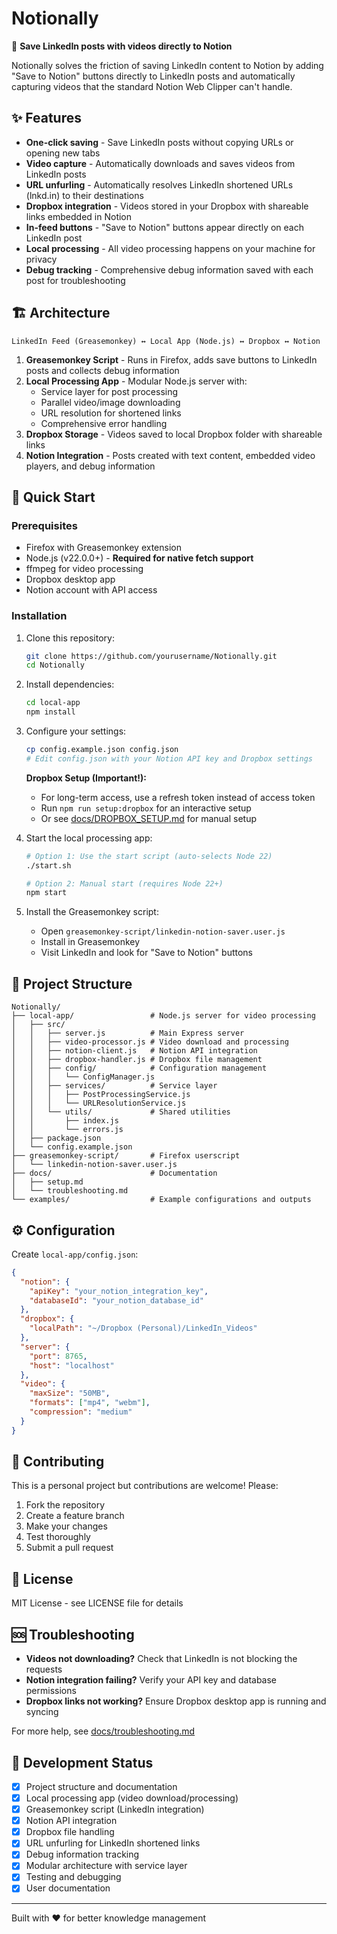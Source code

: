 # Notionally

🎯 **Save LinkedIn posts with videos directly to Notion**

Notionally solves the friction of saving LinkedIn content to Notion by adding "Save to Notion" buttons directly to LinkedIn posts and automatically capturing videos that the standard Notion Web Clipper can't handle.

## ✨ Features

- **One-click saving** - Save LinkedIn posts without copying URLs or opening new tabs
- **Video capture** - Automatically downloads and saves videos from LinkedIn posts
- **URL unfurling** - Automatically resolves LinkedIn shortened URLs (lnkd.in) to their destinations
- **Dropbox integration** - Videos stored in your Dropbox with shareable links embedded in Notion
- **In-feed buttons** - "Save to Notion" buttons appear directly on each LinkedIn post
- **Local processing** - All video processing happens on your machine for privacy
- **Debug tracking** - Comprehensive debug information saved with each post for troubleshooting

## 🏗️ Architecture

```
LinkedIn Feed (Greasemonkey) ↔ Local App (Node.js) ↔ Dropbox ↔ Notion
```

1. **Greasemonkey Script** - Runs in Firefox, adds save buttons to LinkedIn posts and collects debug information
2. **Local Processing App** - Modular Node.js server with:
   - Service layer for post processing
   - Parallel video/image downloading
   - URL resolution for shortened links
   - Comprehensive error handling
3. **Dropbox Storage** - Videos saved to local Dropbox folder with shareable links
4. **Notion Integration** - Posts created with text content, embedded video players, and debug information

## 🚀 Quick Start

### Prerequisites

- Firefox with Greasemonkey extension
- Node.js (v22.0.0+) - **Required for native fetch support**
- ffmpeg for video processing
- Dropbox desktop app
- Notion account with API access

### Installation

1. Clone this repository:
   ```bash
   git clone https://github.com/yourusername/Notionally.git
   cd Notionally
   ```

2. Install dependencies:
   ```bash
   cd local-app
   npm install
   ```

3. Configure your settings:
   ```bash
   cp config.example.json config.json
   # Edit config.json with your Notion API key and Dropbox settings
   ```
   
   **Dropbox Setup (Important!):**
   - For long-term access, use a refresh token instead of access token
   - Run `npm run setup:dropbox` for an interactive setup
   - Or see [docs/DROPBOX_SETUP.md](local-app/docs/DROPBOX_SETUP.md) for manual setup

4. Start the local processing app:
   ```bash
   # Option 1: Use the start script (auto-selects Node 22)
   ./start.sh
   
   # Option 2: Manual start (requires Node 22+)
   npm start
   ```

5. Install the Greasemonkey script:
   - Open `greasemonkey-script/linkedin-notion-saver.user.js`
   - Install in Greasemonkey
   - Visit LinkedIn and look for "Save to Notion" buttons

## 📁 Project Structure

```
Notionally/
├── local-app/                 # Node.js server for video processing
│   ├── src/
│   │   ├── server.js          # Main Express server
│   │   ├── video-processor.js # Video download and processing
│   │   ├── notion-client.js   # Notion API integration
│   │   ├── dropbox-handler.js # Dropbox file management
│   │   ├── config/            # Configuration management
│   │   │   └── ConfigManager.js
│   │   ├── services/          # Service layer
│   │   │   ├── PostProcessingService.js
│   │   │   └── URLResolutionService.js
│   │   └── utils/             # Shared utilities
│   │       ├── index.js
│   │       └── errors.js
│   ├── package.json
│   └── config.example.json
├── greasemonkey-script/       # Firefox userscript
│   └── linkedin-notion-saver.user.js
├── docs/                      # Documentation
│   ├── setup.md
│   └── troubleshooting.md
└── examples/                  # Example configurations and outputs
```

## ⚙️ Configuration

Create `local-app/config.json`:

```json
{
  "notion": {
    "apiKey": "your_notion_integration_key",
    "databaseId": "your_notion_database_id"
  },
  "dropbox": {
    "localPath": "~/Dropbox (Personal)/LinkedIn_Videos"
  },
  "server": {
    "port": 8765,
    "host": "localhost"
  },
  "video": {
    "maxSize": "50MB",
    "formats": ["mp4", "webm"],
    "compression": "medium"
  }
}
```

## 🤝 Contributing

This is a personal project but contributions are welcome! Please:

1. Fork the repository
2. Create a feature branch
3. Make your changes
4. Test thoroughly
5. Submit a pull request

## 📝 License

MIT License - see LICENSE file for details

## 🆘 Troubleshooting

- **Videos not downloading?** Check that LinkedIn is not blocking the requests
- **Notion integration failing?** Verify your API key and database permissions
- **Dropbox links not working?** Ensure Dropbox desktop app is running and syncing

For more help, see [docs/troubleshooting.md](docs/troubleshooting.md)

## 🚧 Development Status

- [x] Project structure and documentation
- [x] Local processing app (video download/processing)
- [x] Greasemonkey script (LinkedIn integration)
- [x] Notion API integration
- [x] Dropbox file handling
- [x] URL unfurling for LinkedIn shortened links
- [x] Debug information tracking
- [x] Modular architecture with service layer
- [x] Testing and debugging
- [x] User documentation

---

Built with ❤️ for better knowledge management
